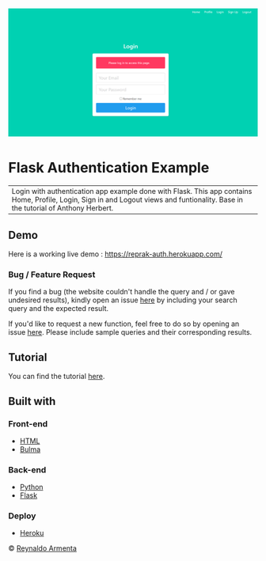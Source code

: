 # ![Flask-Authentication-Example](https://github.com/Reprak11/Portafolio-Reprak11/blob/master/css/images/flask-auth.PNG)
# Flask Authentication Example
<table>
<tr>
<td>
  Login with authentication app example done with Flask. This app contains Home, Profile, Login, Sign in and Logout views and funtionality.
  Base in the tutorial of Anthony Herbert.
</td>
</tr>
</table>


## Demo
Here is a working live demo : https://reprak-auth.herokuapp.com/ 

### Bug / Feature Request

If you find a bug (the website couldn't handle the query and / or gave undesired results), kindly open an issue [here](https://github.com/Reprak11/flask-auth-app/issues/new) by including your search query and the expected result.

If you'd like to request a new function, feel free to do so by opening an issue [here](https://github.com/Reprak11/flask-auth-app/issues/new). Please include sample queries and their corresponding results.

## Tutorial

You can find the tutorial [here](https://www.digitalocean.com/community/tutorials/how-to-add-authentication-to-your-app-with-flask-login).

## Built with 
  
### Front-end
- [HTML](https://www.w3schools.com/html/) 
- [Bulma](https://bulma.io/)

### Back-end
- [Python](https://www.python.org/)
- [Flask](https://flask.palletsprojects.com/en/1.1.x/)

### Deploy
- [Heroku](https://www.heroku.com/)

© [Reynaldo Armenta ](https://github.com/Reprak11)

